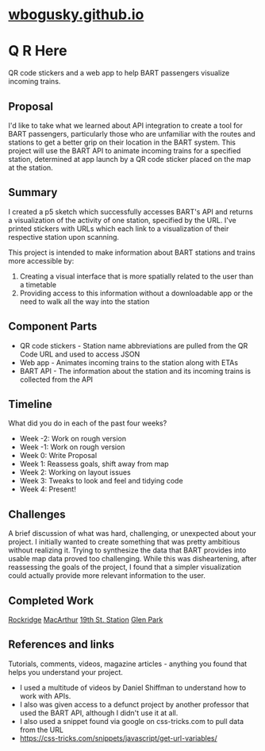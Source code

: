 # [wbogusky.github.io](wbogusky.github.io, "QR HERE")

# Q R Here
QR code stickers and a web app to help BART passengers visualize incoming trains.

## Proposal
I'd like to take what we learned about API integration to create a tool for BART passengers, particularly those who are unfamiliar with the routes and stations to get a better grip on their location in the BART system. This project will use the BART API to animate incoming trains for a specified station, determined at app launch by a QR code sticker placed on the map at the station.

## Summary
I created a p5 sketch which successfully accesses BART's API and returns a visualization of the activity of one station, specified by the URL. I've printed stickers with URLs which each link to a visualization of their respective station upon scanning.

This project is intended to make information about BART stations and trains
more accessible by:
1. Creating a visual interface that is more spatially related to the user than a timetable
2. Providing access to this information without a downloadable app or the need to walk all the way into the station

## Component Parts
- QR code stickers - Station name abbreviations are pulled from the QR Code URL and used to access JSON
- Web app - Animates incoming trains to the station along with ETAs
- BART API - The information about the station and its incoming trains is collected from the API

## Timeline
What did you do in each of the past four weeks?

- Week -2: Work on rough version
- Week -1: Work on rough version
- Week 0: Write Proposal
- Week 1: Reassess goals, shift away from map
- Week 2: Working on layout issues
- Week 3: Tweaks to look and feel and tidying code
- Week 4: Present!

## Challenges
A brief discussion of what was hard, challenging, or unexpected about your project.
I initially wanted to create something that was pretty ambitious without realizing it. Trying to synthesize the data that BART provides into usable map data proved too challenging. While this was disheartening, after reassessing the goals of the project, I found that a simpler visualization could actually provide more relevant information to the user.

## Completed Work
[Rockridge](https://raw.githubusercontent.com/wbogusky/wbogusky.github.io/master/IMG_4485.PNG "rock")
[MacArthur](https://raw.githubusercontent.com/wbogusky/wbogusky.github.io/master/IMG_4486.PNG "mcar")
[19th St. Station](https://raw.githubusercontent.com/wbogusky/wbogusky.github.io/master/IMG_4488.PNG "19th")
[Glen Park](https://raw.githubusercontent.com/wbogusky/wbogusky.github.io/master/IMG_4489.PNG "glen")

## References and links
Tutorials, comments, videos, magazine articles - anything you found that helps you understand your project.
- I used a multitude of videos by Daniel Shiffman to understand how to work with APIs.
- I also was given access to a defunct project by another professor that used the BART API, although I didn't use it at all.
- I also used a snippet found via google on css-tricks.com to pull data from the URL
- https://css-tricks.com/snippets/javascript/get-url-variables/
